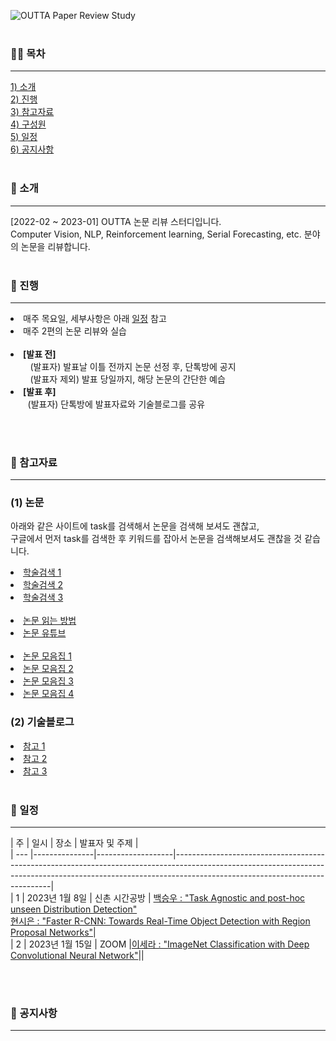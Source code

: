 ![OUTTA Paper Review Study](https://capsule-render.vercel.app/api?type=transparent&fontColor=703ee5&text=OUTTA%20Paper%20Review%20Study&height=150&fontSize=60&desc=We%20Review%20Various%20Papers%20about%20Deep%20Learning&descAlignY=76&descAlign=50)  
<br>


<h3>🏃‍♂️ 목차</h3>
<hr>
<a href="#ch1">1) 소개</a><br>
<a href="#ch2">2) 진행</a><br>
<a href="#ch3">3) 참고자료</a><br>
<a href="#ch4">4) 구성원</a><br>
<a href="#ch5">5) 일정</a><br>
<a href="#ch6">6) 공지사항</a>
<br><br>


<a id="ch1"><h3>👾 소개</h3></a>
<hr>
[2022-02 ~ 2023-01] OUTTA 논문 리뷰 스터디입니다.<br>
Computer Vision, NLP, Reinforcement learning, Serial Forecasting, etc. 분야의 논문을 리뷰합니다.
<br><br>


<a id="ch2"><h3>🍆 진행</h3></a>
<hr>
<p>
  <li>매주 목요일, 세부사항은 아래 <a href="#ch5">일정</a> 참고</li>
  <li>매주 2편의 논문 리뷰와 실습</li><br>
  
  <li><strong>[발표 전]</strong><br>
    &nbsp; &nbsp; &nbsp; &nbsp; (발표자) 발표날 이틀 전까지 논문 선정 후, 단톡방에 공지<br>
    &nbsp; &nbsp; &nbsp; &nbsp; (발표자 제외) 발표 당일까지, 해당 논문의 간단한 예습</li>
  <li><strong>[발표 후]</strong><br>
    &nbsp; &nbsp; &nbsp; &nbsp;(발표자) 단톡방에 발표자료와 기술블로그를 공유</li>
 </p>
<br><br>


<a id="ch3"><h3>🍠 참고자료</h3></a>
<hr>
<h3><strong>(1) 논문</strong></h3>
<p>아래와 같은 사이트에 task를 검색해서 논문을 검색해 보셔도 괜찮고,<br>
  구글에서 먼저 task를 검색한 후 키워드를 잡아서 논문을 검색해보셔도 괜찮을 것 같습니다.</p>
  
  <li><a href="https://github.com/WittmannF/sort-google-scholar">학술검색 1</a>
  <li><a href="https://dblp.org/">학술검색 2</a>
  <li><a href="http://www.riss.kr/index.do">학술검색 3</a><br><br>

  
  <li><a href="https://facerain.club/how-to-read-paper-andrew">논문 읽는 방법</a>
  <li><a href="https://youtube.com/c/dongbinna">논문 유튜브</a><br><br>

  <li><a href="https://github.com/terryum/awesome-deep-learning-papers">논문 모음집 1</a>
  <li><a href="https://www.notion.so/c3b3474d18ef4304b23ea360367a5137?v=5d763ad5773f44eb950f49de7d7671bd">논문 모음집 2</a>
  <li><a href="https://pouncing-healer-4e5.notion.site/c720d1c861594747bad3e2077ef47c6e?v=9bd86147ada741b68f3871651d48107d"> 논문 모음집 3</a>
  <li><a href="https://github.com/floodsung/Deep-Learning-Papers-Reading-Roadmap">논문 모음집 4</a>

  <br>
  <h3><strong>(2) 기술블로그</strong></h3>
  <li><a href="https://lsjsj92.tistory.com/640">참고 1</a>
  <li><a href="https://mizzlena.tistory.com/47">참고 2</a>
  <li><a href="https://gbdai.tistory.com/46">참고 3</a>
<br><br>


<a id="ch5"><h3>📆 일정</h3></a>
    <hr>
| 주  | 일시            | 장소                | 발표자 및 주제                                                                                                                                                                                                  |  
| --- |---------------|-------------------|-----------------------------------------------------------------------------------------------------------------------------------------------------------------------------------------------------------|  
| 1   | 2023년 1월 8일 | 신촌 시간공방 | [백승우 : "Task Agnostic and post-hoc unseen Distribution Detection"](https://github.com/SaFD-00/OUTTA-Paper-Review-Study/blob/main/Jan_8/ImageNet%20Classification%20with%20Deep%20Convolutional%20Neural%20Network.pdf) <br> [현시은 : "Faster R-CNN: Towards Real-Time Object Detection with Region Proposal Networks"](Jan_8/Faster_R-CNN.pdf)|  
| 2   | 2023년 1월 15일 | ZOOM |[이세라 : "ImageNet Classification with Deep Convolutional Neural Network"](https://github.com/SaFD-00/OUTTA-Paper-Review-Study/blob/main/Jan_15/Task%20Agnostic%20and%20post-hoc%20unseen%20Distribution%20Detection.pdf)||  

<br><br>


<a id="ch6"><h3>📣 공지사항</h3></a>
<hr>
